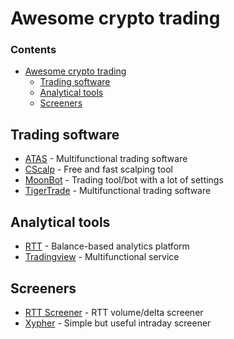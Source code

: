 # Awesome crypto trading

### Contents

- [Awesome crypto trading](#awesome-crypto-trading)
    - [Trading software](#trading-software)
    - [Analytical tools](#analytical-tools)
    - [Screeners](#screeners)
   
   
    
## Trading software
* [ATAS](https://atas.net/ru/) - Multifunctional trading software
* [CScalp](https://fsr-develop.ru) - Free and fast scalping tool
* [MoonBot](https://moon-bot.com/) - Trading tool/bot with a lot of settings
* [TigerTrade](https://tigertradesoft.ru) - Multifunctional trading software



## Analytical tools
* [RTT](https://r-invest.fund/rtt/) - Balance-based analytics platform
* [Tradingview](https://tradingview.com) - Multifunctional service



## Screeners
* [RTT Screener](https://r-invest.fund/screener) - RTT volume/delta screener
* [Xypher](https://xypher.io/Screener) - Simple but useful intraday screener
